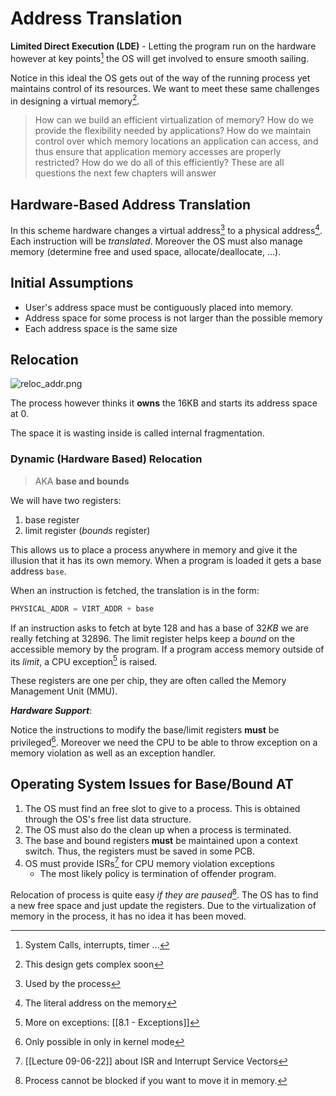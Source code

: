 # Address Translation
**Limited Direct Execution (LDE)** - Letting the program run on the hardware however at key points[^1] the OS will get involved to ensure smooth sailing.

Notice in this ideal the OS gets out of the way of the running process yet maintains control of its resources. We want to meet these same challenges in designing a virtual memory[^2]. 

> How can we build an efficient virtualization of memory? How do we provide the flexibility needed by applications? How do we maintain control over which memory locations an application can access, and thus ensure that application memory accesses are properly restricted? How do we do all of this efficiently? These are all questions the next few chapters will answer

## Hardware-Based Address Translation
In this scheme hardware changes a virtual address[^3] to a physical address[^4]. Each instruction will be *translated*. Moreover the OS must also manage memory (determine free and used space, allocate/deallocate, ...).

## Initial Assumptions
+ User's address space must be contiguously placed into memory. 
+ Address space for some process is not larger than the possible memory
+ Each address space is the same size

## Relocation
![reloc_addr.png](/img/reloc_addr.png)

The process however thinks it **owns** the 16KB and starts its address space at 0. 

The space it is wasting inside is called internal fragmentation. 

### Dynamic (Hardware Based) Relocation

> AKA **base and bounds**

We will have two registers:
1. base register
2. limit register (*bounds* register)

This allows us to place a process anywhere in memory and give it the illusion that it has its own memory. When a program is loaded it gets a base address `base`. 

When an instruction is fetched, the translation is in the form:
```c
PHYSICAL_ADDR = VIRT_ADDR + base
```

If an instruction asks to fetch at byte 128 and has a base of $32KB$ we are really fetching at 32896. The limit register helps keep a *bound* on the accessible memory by the program. If a program access memory outside of its *limit*, a CPU exception[^5] is raised.  

These registers are one per chip, they are often called the Memory Management Unit (MMU).

***Hardware Support***:

Notice the instructions to modify the base/limit registers **must** be privileged[^6]. Moreover we need the CPU to be able to throw exception on a memory violation as well as an exception handler. 

## Operating System Issues for Base/Bound AT

1. The OS must find an free slot to give to a process. This is obtained through the OS's free list data structure. 
2. The OS must also do the clean up when a process is terminated. 
3. The base and bound registers **must** be maintained upon a context switch. Thus, the registers must be saved in some PCB. 
4. OS must provide ISRs[^7] for CPU memory violation exceptions
	+ The most likely policy is termination of offender program.

Relocation of process is quite easy *if they are paused*[^8]. The OS has to find a new free space and just update the registers. Due to the virtualization of memory in the process, it has no idea it has been moved. 


[^1]: System Calls, interrupts, timer ...
[^2]: This design gets complex soon 
[^3]: Used by the process
[^4]: The literal address on the memory
[^5]: More on exceptions: [[8.1 - Exceptions]]
[^6]: Only possible in only in kernel mode
[^7]: [[Lecture 09-06-22]] about ISR and Interrupt Service Vectors
[^8]: Process cannot be blocked if you want to move it in memory. 